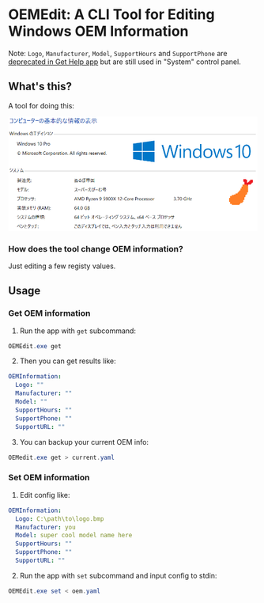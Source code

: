 # OEMEdit: A CLI Tool for Editing Windows OEM Information

Note: `Logo`, `Manufacturer`, `Model`, `SupportHours` and `SupportPhone` are [deprecated in Get Help app](https://docs.microsoft.com/en-us/windows-hardware/customize/desktop/unattend/microsoft-windows-shell-setup-oeminformation) but are still used in "System" control panel.


## What's this?

A tool for doing this:

![docs/system.png](https://raw.githubusercontent.com/ebiiim/oemedit/main/docs/system.png)

### How does the tool change OEM information?

Just editing a few registy values.

## Usage

### Get OEM information

1. Run the app with `get` subcommand:
```ps1
OEMEdit.exe get
```

2. Then you can get results like:
```yaml
OEMInformation:
  Logo: ""
  Manufacturer: ""
  Model: ""
  SupportHours: ""
  SupportPhone: ""
  SupportURL: ""
```

3. You can backup your current OEM info:
```ps1
OEMedit.exe get > current.yaml
```

### Set OEM information

1. Edit config like:
```yaml
OEMInformation:
  Logo: C:\path\to\logo.bmp
  Manufacturer: you
  Model: super cool model name here
  SupportHours: ""
  SupportPhone: ""
  SupportURL: ""
```

2. Run the app with `set` subcommand and input config to stdin:
```ps1
OEMEdit.exe set < oem.yaml
```
